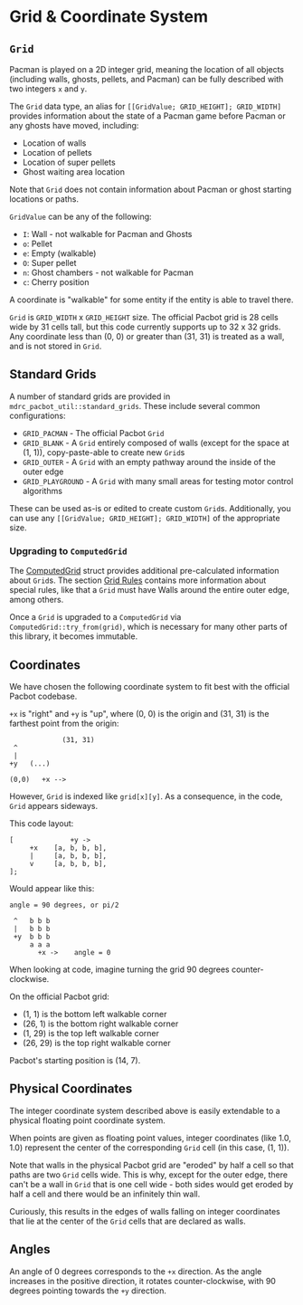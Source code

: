# Grid & Coordinate System

## `Grid`

Pacman is played on a 2D integer grid, meaning the location of all objects 
(including walls, ghosts, pellets, and Pacman) can be fully described with 
two integers `x` and `y`. 

The `Grid` data type, an alias for `[[GridValue; GRID_HEIGHT]; GRID_WIDTH]` provides information about 
the state of a Pacman game before Pacman or any ghosts have moved, including:
- Location of walls
- Location of pellets
- Location of super pellets
- Ghost waiting area location

Note that `Grid` does not contain information about Pacman or ghost starting locations or paths.

`GridValue` can be any of the following:
- `I`: Wall - not walkable for Pacman and Ghosts
- `o`: Pellet
- `e`: Empty (walkable)
- `O`: Super pellet
- `n`: Ghost chambers - not walkable for Pacman
- `c`: Cherry position

A coordinate is "walkable" for some entity if the entity is able to travel there.

`Grid` is `GRID_WIDTH` x `GRID_HEIGHT` size. The official Pacbot grid
is 28 cells wide by 31 cells tall, but this code currently supports up to 32 x 32 grids.
Any coordinate less than (0, 0) or greater than (31, 31) is treated as a wall, and is not stored in `Grid`.

## Standard Grids

A number of standard grids are provided in `mdrc_pacbot_util::standard_grids`. These include several
common configurations:
- `GRID_PACMAN` - The official Pacbot `Grid`
- `GRID_BLANK` - A `Grid` entirely composed of walls (except for the space at (1, 1)), copy-paste-able to create new `Grid`s
- `GRID_OUTER` - A `Grid` with an empty pathway around the inside of the outer edge
- `GRID_PLAYGROUND` - A `Grid` with many small areas for testing motor control algorithms

These can be used as-is or edited to create custom `Grid`s. 
Additionally, you can use any `[[GridValue; GRID_HEIGHT]; GRID_WIDTH]` of the appropriate size.

### Upgrading to `ComputedGrid`

The [ComputedGrid](./computed_grid.md) struct provides additional pre-calculated information about `Grid`s.
The section [Grid Rules](./computed_grid.md#grid-rules) contains more information about special rules, like that a `Grid` must have 
Walls around the entire outer edge, among others.

Once a `Grid` is upgraded to a `ComputedGrid` via `ComputedGrid::try_from(grid)`, which is necessary for many other parts of this library, it becomes
immutable.

## Coordinates

We have chosen the following coordinate system to fit best with the official Pacbot codebase.

`+x` is "right" and `+y` is "up", where (0, 0) is the origin and (31, 31) 
is the farthest point from the origin:

```ignore
             (31, 31)
 ^
 |
+y   (...)

(0,0)   +x -->
```

However, `Grid` is indexed like `grid[x][y]`. As a consequence, in the code, `Grid` appears sideways.

This code layout:
```ignore
[              +y ->
     +x    [a, b, b, b],
     |     [a, b, b, b],
     v     [a, b, b, b],
];
```

Would appear like this:
```ignore
angle = 90 degrees, or pi/2

 ^   b b b
 |   b b b
 +y  b b b
     a a a
       +x ->    angle = 0
```

When looking at code, imagine turning the grid 90 degrees counter-clockwise.

On the official Pacbot grid:

- (1, 1) is the bottom left walkable corner
- (26, 1) is the bottom right walkable corner
- (1, 29) is the top left walkable corner
- (26, 29) is the top right walkable corner

Pacbot's starting position is (14, 7).

## Physical Coordinates

The integer coordinate system described above is easily extendable to a physical floating point
coordinate system.

When points are given as floating point values, integer coordinates (like 1.0, 1.0) represent
the center of the corresponding `Grid` cell (in this case, (1, 1)).

Note that walls in the physical Pacbot grid are "eroded" by half a cell so that paths are two
`Grid` cells wide. This is why, except for the outer edge, there can't be a wall in `Grid` that is one cell 
wide - both sides would get eroded by half a cell and there would be an infinitely thin wall.

Curiously, this results in the edges of walls falling on integer coordinates that lie at the center
of the `Grid` cells that are declared as walls.

## Angles

An angle of 0 degrees corresponds to the `+x` direction. As the angle increases in the positive direction, it rotates
counter-clockwise, with 90 degrees pointing towards the `+y` direction.



